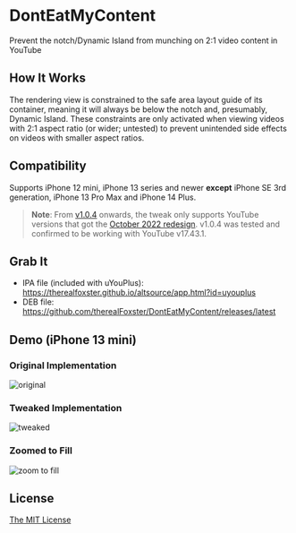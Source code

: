 # DontEatMyContent
Prevent the notch/Dynamic Island from munching on 2:1 video content in YouTube

## How It Works
The rendering view is constrained to the safe area layout guide of its container, meaning it will always be below the notch and, presumably, Dynamic Island. These constraints are only activated when viewing videos with 2:1 aspect ratio (or wider; untested) to prevent unintended side effects on videos with smaller aspect ratios. 

## Compatibility
Supports iPhone 12 mini, iPhone 13 series and newer **except** iPhone SE 3rd generation, iPhone 13 Pro Max and iPhone 14 Plus.

> **Note**: From [v1.0.4](https://github.com/therealFoxster/DontEatMyContent/releases/tag/v1.0.4) onwards, the tweak only supports YouTube versions that got the [October 2022 redesign](https://blog.youtube/news-and-events/an-updated-look-and-feel-for-youtube/). v1.0.4 was tested and confirmed to be working with YouTube v17.43.1.

## Grab It
- IPA file (included with uYouPlus): https://therealfoxster.github.io/altsource/app.html?id=uyouplus
- DEB file: https://github.com/therealFoxster/DontEatMyContent/releases/latest

## Demo (iPhone 13 mini)
### Original Implementation
![original](../assets/readme/original.PNG)

### Tweaked Implementation
![tweaked](../assets/readme/tweaked.PNG)

### Zoomed to Fill
![zoom to fill](../assets/readme/zoomed_to_fill.PNG)

## License
[The MIT License](LICENSE.md)
